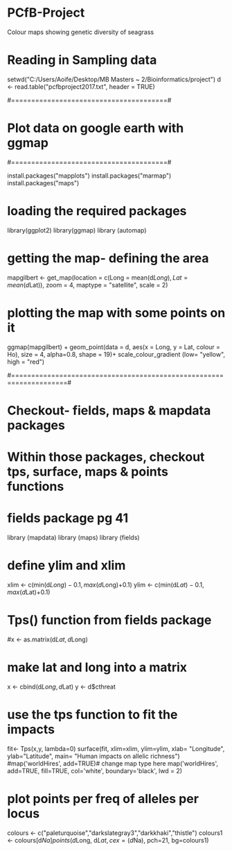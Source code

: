 # PCfB-Project
Colour maps showing genetic diversity of seagrass


# Reading in Sampling data
setwd("C:/Users/Aoife/Desktop/MB Masters ~ 2/Bioinformatics/project")
d <- read.table("pcfbproject2017.txt", header = TRUE)


#=======================================#
# Plot data on google earth with ggmap
#=======================================#

install.packages("mapplots")
install.packages("marmap")
install.packages("maps")

# loading the required packages
library(ggplot2)
library(ggmap)
library (automap)

# getting the map- defining the area
mapgilbert <- get_map(location = c(Long = mean(d$Long), Lat = mean(d$Lat)), zoom = 4,
                      maptype = "satellite", scale = 2)


# plotting the map with some points on it
ggmap(mapgilbert) +
  geom_point(data = d, aes(x = Long, y = Lat, colour = Ho), size = 4, alpha=0.8, shape = 19)+ 
  scale_colour_gradient (low= "yellow", high = "red")




#====================================================================#


# Checkout- fields, maps & mapdata packages
# Within those packages, checkout tps, surface, maps & points functions
# fields package pg 41

library (mapdata)
library (maps)
library (fields)

# define ylim and xlim 
xlim <- c(min(d$Long)-0.1, max(d$Long)+0.1)
ylim <- c(min(d$Lat)-0.1, max(d$Lat)+0.1)

# Tps() function from fields package
#x <- as.matrix(d$Lat, d$Long)
# make lat and long into a matrix
x <- cbind(d$Long, d$Lat)
y <- d$cthreat

# use the tps function to fit the impacts
fit<- Tps(x,y, lambda=0)
surface(fit, xlim=xlim, ylim=ylim, xlab= "Longitude", ylab="Latitude", 
        main= "Human impacts on allelic richness")
#map('worldHires',  add=TRUE)# change map type here
map('worldHires', add=TRUE, fill=TRUE, col='white', boundary='black', lwd = 2)


# plot points per freq of alleles per locus
colours <- c("paleturquoise","darkslategray3","darkkhaki","thistle")
colours1 <- colours[d$Na]
points(d$Long, d$Lat, cex=(d$Na), pch=21, bg=colours1)










  
  
